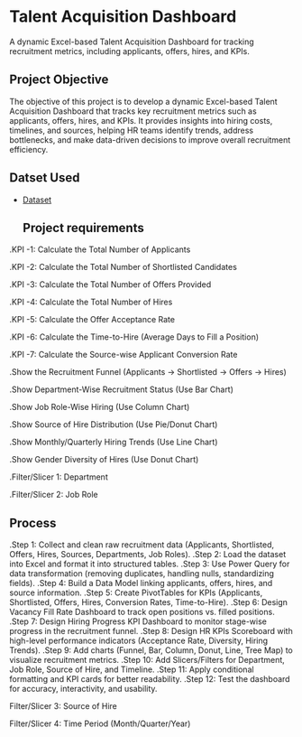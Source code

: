 # Talent Acquisition Dashboard
A dynamic Excel-based Talent Acquisition Dashboard for tracking recruitment metrics, including applicants, offers, hires, and KPIs.
## Project Objective
The objective of this project is to develop a dynamic Excel-based Talent Acquisition Dashboard that tracks key recruitment metrics such as applicants, offers, hires, and KPIs. It provides insights into hiring costs, timelines, and sources, helping HR teams identify trends, address bottlenecks, and make data-driven decisions to improve overall recruitment efficiency.
## Datset Used
- [Dataset](https://github.com/redwan011235/Excel-Project/blob/main/Dataset.xlsx)
  ## Project requirements
.KPI -1: Calculate the Total Number of Applicants

.KPI -2: Calculate the Total Number of Shortlisted Candidates

.KPI -3: Calculate the Total Number of Offers Provided

.KPI -4: Calculate the Total Number of Hires

.KPI -5: Calculate the Offer Acceptance Rate

.KPI -6: Calculate the Time-to-Hire (Average Days to Fill a Position)

.KPI -7: Calculate the Source-wise Applicant Conversion Rate

.Show the Recruitment Funnel (Applicants → Shortlisted → Offers → Hires)

.Show Department-Wise Recruitment Status (Use Bar Chart)

.Show Job Role-Wise Hiring (Use Column Chart)

.Show Source of Hire Distribution (Use Pie/Donut Chart)

.Show Monthly/Quarterly Hiring Trends (Use Line Chart)

.Show Gender Diversity of Hires (Use Donut Chart)

.Filter/Slicer 1: Department

.Filter/Slicer 2: Job Role

## Process
.Step 1: Collect and clean raw recruitment data (Applicants, Shortlisted, Offers, Hires, Sources, Departments, Job Roles).
.Step 2: Load the dataset into Excel and format it into structured tables.
.Step 3: Use Power Query for data transformation (removing duplicates, handling nulls, standardizing fields).
.Step 4: Build a Data Model linking applicants, offers, hires, and source information.
.Step 5: Create PivotTables for KPIs (Applicants, Shortlisted, Offers, Hires, Conversion Rates, Time-to-Hire).
.Step 6: Design Vacancy Fill Rate Dashboard to track open positions vs. filled positions.
.Step 7: Design Hiring Progress KPI Dashboard to monitor stage-wise progress in the recruitment funnel.
.Step 8: Design HR KPIs Scoreboard with high-level performance indicators (Acceptance Rate, Diversity, Hiring Trends).
.Step 9: Add charts (Funnel, Bar, Column, Donut, Line, Tree Map) to visualize recruitment metrics.
.Step 10: Add Slicers/Filters for Department, Job Role, Source of Hire, and Timeline.
.Step 11: Apply conditional formatting and KPI cards for better readability.
.Step 12: Test the dashboard for accuracy, interactivity, and usability.

Filter/Slicer 3: Source of Hire

Filter/Slicer 4: Time Period (Month/Quarter/Year)
